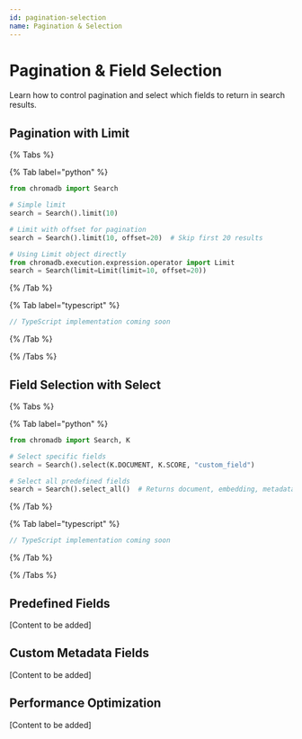 ```yaml
---
id: pagination-selection
name: Pagination & Selection
---
```


# Pagination & Field Selection

Learn how to control pagination and select which fields to return in search results.

## Pagination with Limit

{% Tabs %}

{% Tab label="python" %}
```python
from chromadb import Search

# Simple limit
search = Search().limit(10)

# Limit with offset for pagination
search = Search().limit(10, offset=20)  # Skip first 20 results

# Using Limit object directly
from chromadb.execution.expression.operator import Limit
search = Search(limit=Limit(limit=10, offset=20))
```
{% /Tab %}

{% Tab label="typescript" %}
```typescript
// TypeScript implementation coming soon
```
{% /Tab %}

{% /Tabs %}

## Field Selection with Select

{% Tabs %}

{% Tab label="python" %}
```python
from chromadb import Search, K

# Select specific fields
search = Search().select(K.DOCUMENT, K.SCORE, "custom_field")

# Select all predefined fields
search = Search().select_all()  # Returns document, embedding, metadata, score
```
{% /Tab %}

{% Tab label="typescript" %}
```typescript
// TypeScript implementation coming soon
```
{% /Tab %}

{% /Tabs %}

## Predefined Fields

[Content to be added]

## Custom Metadata Fields

[Content to be added]

## Performance Optimization

[Content to be added]
